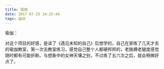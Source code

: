 ```yaml
---
title: 瑜伽
date: 2017-07-25 14:25:44
tags: 运动
---
```


瑜伽： 

对这个项目的好感，是读了《遇见未知的自己》后想学的，自己在家练了几天才去的瑜伽教室，第一次去教室练习，感觉自己整个人都硬邦邦的，老胳膊老腿度感觉随时都有可能折断。与想象中的女神天壤之别，不过练了五六次之后，就会稍微好点了。